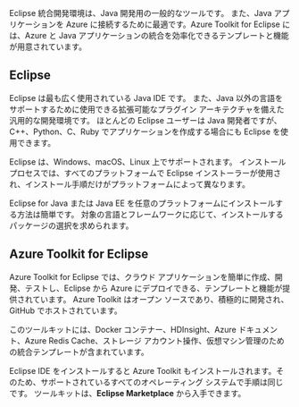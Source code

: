 Eclipse 統合開発環境は、Java 開発用の一般的なツールです。 また、Java アプリケーションを Azure に接続するために最適です。Azure Toolkit for Eclipse には、Azure と Java アプリケーションの統合を効率化できるテンプレートと機能が用意されています。

## <a name="eclipse"></a>Eclipse

Eclipse は最も広く使用されている Java IDE です。 また、Java 以外の言語をサポートするために使用できる拡張可能なプラグイン アーキテクチャを備えた汎用的な開発環境です。 ほとんどの Eclipse ユーザーは Java 開発者ですが、C++、Python、C、Ruby でアプリケーションを作成する場合にも Eclipse を使用できます。 

Eclipse は、Windows、macOS、Linux 上でサポートされます。 インストール プロセスでは、すべてのプラットフォームで Eclipse インストーラーが使用され、インストール手順だけがプラットフォームによって異なります。

Eclipse for Java または Java EE を任意のプラットフォームにインストールする方法は簡単です。 対象の言語とフレームワークに応じて、インストールするパッケージの選択を求められます。

## <a name="azure-toolkit-for-eclipse"></a>Azure Toolkit for Eclipse

Azure Toolkit for Eclipse では、クラウド アプリケーションを簡単に作成、開発、テストし、Eclipse から Azure にデプロイできる、テンプレートと機能が提供されています。 Azure Toolkit はオープン ソースであり、積極的に開発され、GitHub でホストされています。 

このツールキットには、Docker コンテナー、HDInsight、Azure ドキュメント、Azure Redis Cache、ストレージ アカウント操作、仮想マシン管理のための統合テンプレートが含まれています。

Eclipse IDE をインストールすると Azure Toolkit もインストールされます。そのため、サポートされているすべてのオペレーティング システムで手順は同じです。 ツールキットは、**Eclipse Marketplace** から入手できます。